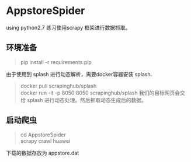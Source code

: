 # AppstoreSpider
using python2.7
练习使用scrapy 框架进行数据抓取。


## 环境准备
> pip install -r requirements.pip

由于使用到 splash 进行动态解析，需要docker容器安装 splash.

> docker pull scrapinghub/splash  
> docker run -it -p 8050:8050 scrapinghub/splash
我们的目标网页会交给 splash 进行动态处理。然后抓取动态生成后的数据。

## 启动爬虫
> cd AppstoreSpider  
scrapy crawl huawei

下载的数据存放为 appstore.dat
